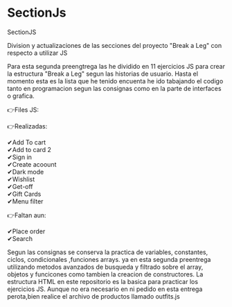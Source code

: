 # SectionJs
SectionJS</br>

Division y actualizaciones de las secciones del proyecto "Break a Leg" con respecto a utilizar JS</br>

Para esta segunda preengtrega las he dividido en 11 ejercicios JS para crear la estructura "Break a Leg" segun las historias de usuario.
Hasta el momento esta es la lista que he tenido encuenta he ido tabajando el codigo tanto en programacion segun las consignas como en la parte de interfaces o grafica.</br>

👉Files JS:</br>

👉Realizadas:</br>

✔Add To cart</br>
✔Add to card 2</br>
✔Sign in</br>
✔Create acoount</br>
✔Dark mode</br>
✔Wishlist</br>
✔Get-off</br>
✔Gift Cards</br>
✔Menu filter</br>

👉Faltan aun:</br>

✔Place order</br>
✔Search</br>

Segun las consignas se conserva la practica de variables, constantes, ciclos, condicionales ,funciones arrays. ya en esta segunda preentrega utilizando metodos avanzados de busqueda y filtrado sobre el array, objetos y funcicones como tambien la creacion de constructores. La estructura HTML en este repositorio es la basica para practicar los ejercicios JS.
Aunque no era necesario en ni pedido en esta entrega perota,bien realice el archivo de productos llamado outfits.js </br>






